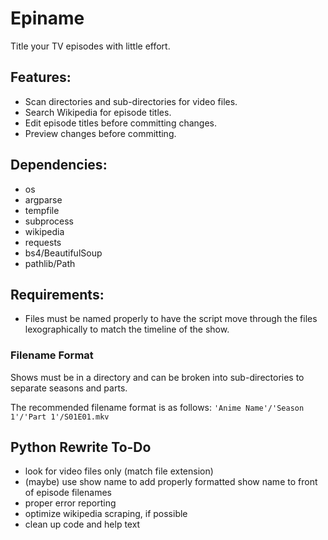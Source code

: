 # Epiname

Title your TV episodes with little effort.

## Features:
- Scan directories and sub-directories for video files.
- Search Wikipedia for episode titles.
- Edit episode titles before committing changes.
- Preview changes before committing.

## Dependencies:
- os
- argparse
- tempfile
- subprocess
- wikipedia
- requests
- bs4/BeautifulSoup
- pathlib/Path

## Requirements:
- Files must be named properly to have the script move through the files lexographically to match the timeline of the show.

### Filename Format
Shows must be in a directory and can be broken into sub-directories to separate seasons and parts.

The recommended filename format is as follows:
`'Anime Name'/'Season 1'/'Part 1'/S01E01.mkv`

## Python Rewrite To-Do
- look for video files only (match file extension)
- (maybe) use show name to add properly formatted show name to front of episode filenames
- proper error reporting
- optimize wikipedia scraping, if possible
- clean up code and help text